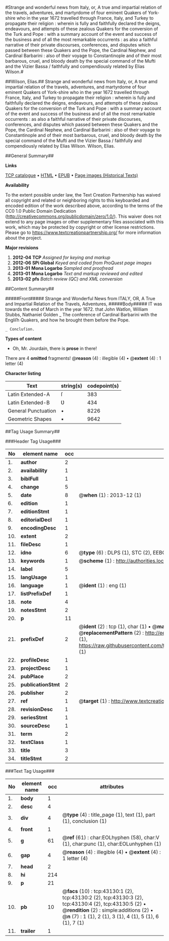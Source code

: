 #Strange and wonderful news from Italy, or, A true amd impartial relation of the travels, adventures, and martyrdome of four eminent Quakers of York-shire who in the year 1672 travelled through France, Italy, and Turkey to propagate their religion : wherein is fully and faithfully declared the deigns, endeavours, and attempts of these zealous Quakers for the conversion of the Turk and Pope : with a summary account of the event and success of the business and of all the most remarkable occurrents : as also a faithful narrative of their private discourses, conferences, and disputes which passed between these Quakers and the Pope, the Cardinal Nephew, and Cardinal Barbarini : also of their voyage to Constantinople and of their most barbarous, cruel, and bloody death by the special command of the Mufti and the Vizier Bassa / faithfully and compendiously related by Elias Wilson.#

##Wilson, Elias.##
Strange and wonderful news from Italy, or, A true amd impartial relation of the travels, adventures, and martyrdome of four eminent Quakers of York-shire who in the year 1672 travelled through France, Italy, and Turkey to propagate their religion : wherein is fully and faithfully declared the deigns, endeavours, and attempts of these zealous Quakers for the conversion of the Turk and Pope : with a summary account of the event and success of the business and of all the most remarkable occurrents : as also a faithful narrative of their private discourses, conferences, and disputes which passed between these Quakers and the Pope, the Cardinal Nephew, and Cardinal Barbarini : also of their voyage to Constantinople and of their most barbarous, cruel, and bloody death by the special command of the Mufti and the Vizier Bassa / faithfully and compendiously related by Elias Wilson.
Wilson, Elias.

##General Summary##

**Links**

[TCP catalogue](http://www.ota.ox.ac.uk/tcp/)  • 
[HTML](http://tei.it.ox.ac.uk/tcp/Texts-HTML/free/A66/A66544.html)  • 
[EPUB](http://tei.it.ox.ac.uk/tcp/Texts-EPUB/free/A66/A66544.epub) • 
[Page images (Historical Texts)](https://historicaltexts.jisc.ac.uk/eebo-09448049e)

**Availability**

To the extent possible under law, the Text Creation Partnership has waived all copyright and related or neighboring rights to this keyboarded and encoded edition of the work described above, according to the terms of the CC0 1.0 Public Domain Dedication (http://creativecommons.org/publicdomain/zero/1.0/). This waiver does not extend to any page images or other supplementary files associated with this work, which may be protected by copyright or other license restrictions. Please go to https://www.textcreationpartnership.org/ for more information about the project.

**Major revisions**

1. __2012-04__ __TCP__ *Assigned for keying and markup*
1. __2012-06__ __SPi Global__ *Keyed and coded from ProQuest page images*
1. __2013-01__ __Mona Logarbo__ *Sampled and proofread*
1. __2013-01__ __Mona Logarbo__ *Text and markup reviewed and edited*
1. __2013-02__ __pfs__ *Batch review (QC) and XML conversion*

##Content Summary##

#####Front#####
Strange and Wonderful News from ITALY, OR, A True and Impartial Relation of the Travels, Adventures,
#####Body#####
IT was towards the end of March in the year 1672. that John Watſon, William Stubbs, Nathaniel Golden
    _ The conference of Cardinal Barbarini with the Engliſh Quakers, and how he brought them before the Pope.

    _ Concluſion.

**Types of content**

  * Oh, Mr. Jourdain, there is **prose** in there!

There are 4 **omitted** fragments! 
 @__reason__ (4) : illegible (4)  •  @__extent__ (4) : 1 letter (4)

**Character listing**


|Text|string(s)|codepoint(s)|
|---|---|---|
|Latin Extended-A|ſ|383|
|Latin Extended-B|Ʋ|434|
|General Punctuation|•|8226|
|Geometric Shapes|▪|9642|

##Tag Usage Summary##

###Header Tag Usage###

|No|element name|occ|attributes|
|---|---|---|---|
|1.|__author__|2||
|2.|__availability__|1||
|3.|__biblFull__|1||
|4.|__change__|5||
|5.|__date__|8| @__when__ (1) : 2013-12 (1)|
|6.|__edition__|1||
|7.|__editionStmt__|1||
|8.|__editorialDecl__|1||
|9.|__encodingDesc__|1||
|10.|__extent__|2||
|11.|__fileDesc__|1||
|12.|__idno__|6| @__type__ (6) : DLPS (1), STC (2), EEBO-CITATION (1), OCLC (1), VID (1)|
|13.|__keywords__|1| @__scheme__ (1) : http://authorities.loc.gov/ (1)|
|14.|__label__|5||
|15.|__langUsage__|1||
|16.|__language__|1| @__ident__ (1) : eng (1)|
|17.|__listPrefixDef__|1||
|18.|__note__|4||
|19.|__notesStmt__|2||
|20.|__p__|11||
|21.|__prefixDef__|2| @__ident__ (2) : tcp (1), char (1)  •  @__matchPattern__ (2) : ([0-9\-]+):([0-9IVX]+) (1), (.+) (1)  •  @__replacementPattern__ (2) : http://eebo.chadwyck.com/downloadtiff?vid=$1&page=$2 (1), https://raw.githubusercontent.com/textcreationpartnership/Texts/master/tcpchars.xml#$1 (1)|
|22.|__profileDesc__|1||
|23.|__projectDesc__|1||
|24.|__pubPlace__|2||
|25.|__publicationStmt__|2||
|26.|__publisher__|2||
|27.|__ref__|1| @__target__ (1) : http://www.textcreationpartnership.org/docs/. (1)|
|28.|__revisionDesc__|1||
|29.|__seriesStmt__|1||
|30.|__sourceDesc__|1||
|31.|__term__|2||
|32.|__textClass__|1||
|33.|__title__|3||
|34.|__titleStmt__|2||


###Text Tag Usage###

|No|element name|occ|attributes|
|---|---|---|---|
|1.|__body__|1||
|2.|__desc__|4||
|3.|__div__|4| @__type__ (4) : title_page (1), text (1), part (1), conclusion (1)|
|4.|__front__|1||
|5.|__g__|61| @__ref__ (61) : char:EOLhyphen (58), char:V (1), char:punc (1), char:EOLunhyphen (1)|
|6.|__gap__|4| @__reason__ (4) : illegible (4)  •  @__extent__ (4) : 1 letter (4)|
|7.|__head__|2||
|8.|__hi__|214||
|9.|__p__|21||
|10.|__pb__|10| @__facs__ (10) : tcp:43130:1 (2), tcp:43130:2 (2), tcp:43130:3 (2), tcp:43130:4 (2), tcp:43130:5 (2)  •  @__rendition__ (2) : simple:additions (2)  •  @__n__ (7) : 1 (1), 2 (1), 3 (1), 4 (1), 5 (1), 6 (1), 7 (1)|
|11.|__trailer__|1||
